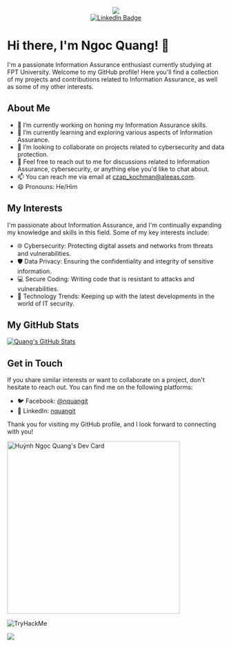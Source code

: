 <div id="header" align="center">
  <img src="https://media.giphy.com/media/qgQUggAC3Pfv687qPC/giphy.gif"/>
</div>

<div id="badges" align="center">
  <a href="https://www.linkedin.com/in/nquangit/">
    <img src="https://img.shields.io/badge/LinkedIn-blue?style=for-the-badge&logo=linkedin&logoColor=white" alt="LinkedIn Badge"/>
  </a>
</div>

# Hi there, I'm Ngoc Quang! 👋

I'm a passionate Information Assurance enthusiast currently studying at FPT University. Welcome to my GitHub profile! Here you'll find a collection of my projects and contributions related to Information Assurance, as well as some of my other interests.

## About Me

- 🔭 I’m currently working on honing my Information Assurance skills.
- 🌱 I’m currently learning and exploring various aspects of Information Assurance.
- 👯 I’m looking to collaborate on projects related to cybersecurity and data protection.
- 💬 Feel free to reach out to me for discussions related to Information Assurance, cybersecurity, or anything else you'd like to chat about.
- 📫 You can reach me via email at [czap_kochman@aleeas.com](mailto:czap_kochman@aleeas.com).
- 😄 Pronouns: He/Him

## My Interests

I'm passionate about Information Assurance, and I'm continually expanding my knowledge and skills in this field. Some of my key interests include:

- 🌐 Cybersecurity: Protecting digital assets and networks from threats and vulnerabilities.
- 🛡️ Data Privacy: Ensuring the confidentiality and integrity of sensitive information.
- 💻 Secure Coding: Writing code that is resistant to attacks and vulnerabilities.
- 🚀 Technology Trends: Keeping up with the latest developments in the world of IT security.

## My GitHub Stats

[![Quang's GitHub Stats](https://github-readme-stats.vercel.app/api?username=nquangit&show_icons=true&count_private=true&theme=dark)](https://github.com/nquangit)

## Get in Touch

If you share similar interests or want to collaborate on a project, don't hesitate to reach out. You can find me on the following platforms:

- 🐦 Facebook: [@nquangit](https://www.facebook.com/quangIT2k4/)
- 💼 LinkedIn: [nquangit](https://www.linkedin.com/in/nquangit/)

Thank you for visiting my GitHub profile, and I look forward to connecting with you!

<a href="https://app.daily.dev/nquangit"><img src="https://api.daily.dev/devcards/7fd1020532254fcb8dd29fd7e7ed9c97.png?r=3kb" width="400" alt="Huỳnh Ngọc Quang's Dev Card"/></a>
<!---
nquangit/nquangit is a ✨ special ✨ repository because its `README.md` (this file) appears on your GitHub profile.
You can click the Preview link to take a look at your changes.
--->
<img src="https://tryhackme-badges.s3.amazonaws.com/ngocquang.png" alt="TryHackMe">

[![](https://visitcount.itsvg.in/api?id=nquangit&icon=0&color=0)](https://github.com/nquangit)
